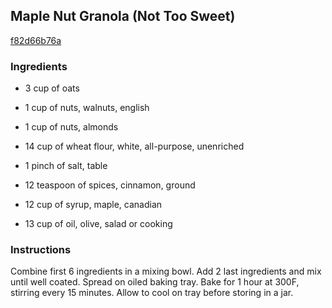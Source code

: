 ## Maple Nut Granola (Not Too Sweet)

[f82d66b76a](http://www.food.com/recipe/maple-nut-granola-not-too-sweet-205675)

### Ingredients

 - 3 cup of oats

 - 1 cup of nuts, walnuts, english

 - 1 cup of nuts, almonds

 - 14 cup of wheat flour, white, all-purpose, unenriched

 - 1 pinch of salt, table

 - 12 teaspoon of spices, cinnamon, ground

 - 12 cup of syrup, maple, canadian

 - 13 cup of oil, olive, salad or cooking

### Instructions

Combine first 6 ingredients in a mixing bowl. Add 2 last ingredients and mix until well coated. Spread on oiled baking tray. Bake for 1 hour at 300F, stirring every 15 minutes. Allow to cool on tray before storing in a jar.